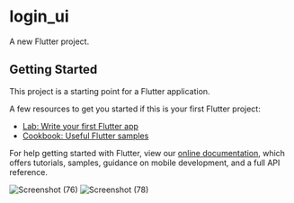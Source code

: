 # login_ui

A new Flutter project.

## Getting Started

This project is a starting point for a Flutter application.

A few resources to get you started if this is your first Flutter project:

- [Lab: Write your first Flutter app](https://flutter.dev/docs/get-started/codelab)
- [Cookbook: Useful Flutter samples](https://flutter.dev/docs/cookbook)

For help getting started with Flutter, view our
[online documentation](https://flutter.dev/docs), which offers tutorials,
samples, guidance on mobile development, and a full API reference.

![Screenshot (76)](https://user-images.githubusercontent.com/97513422/150650635-edd73134-e2a1-478b-9211-fdee2f836d4f.png)
![Screenshot (78)](https://user-images.githubusercontent.com/97513422/150650636-7679a85c-ca43-4cc7-b340-b2b2818dde4e.png)
